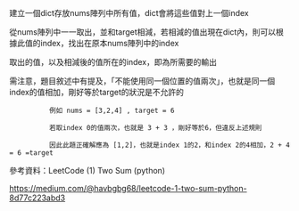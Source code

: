 建立一個dict存放nums陣列中所有值，dict會將這些值對上一個index

從nums陣列中一一取出，並和target相減，若相減的值出現在dict內，則可以根據此值的index，找出在原本nums陣列中的index

取出的值，以及相減後的值所在的index，即為所需要的輸出

需注意，題目敘述中有提及，「不能使用同一個位置的值兩次」，也就是同一個index的值相加，剛好等於target的狀況是不允許的

              例如 nums = [3,2,4] , target = 6  
              
              若取index 0的值兩次，也就是 3 + 3 ，剛好等於6，但違反上述規則
              
              因此此題正確解應為 [1,2]，也就是index 1的2，和index 2的4相加，2 + 4 = 6 =target
              
參考資料：LeetCode (1) Two Sum (python)

https://medium.com/@havbgbg68/leetcode-1-two-sum-python-8d77c223abd3 
